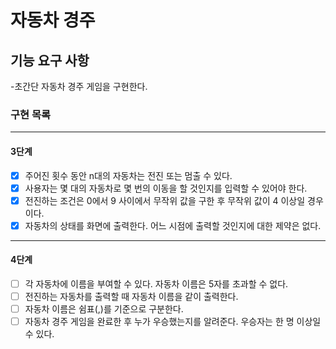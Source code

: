 # 자동차 경주

## 기능 요구 사항

-초간단 자동차 경주 게임을 구현한다.

### 구현 목록

---
#### 3단계
-[X] 주어진 횟수 동안 n대의 자동차는 전진 또는 멈출 수 있다.
-[X] 사용자는 몇 대의 자동차로 몇 번의 이동을 할 것인지를 입력할 수 있어야 한다.
-[X] 전진하는 조건은 0에서 9 사이에서 무작위 값을 구한 후 무작위 값이 4 이상일 경우이다.
-[X] 자동차의 상태를 화면에 출력한다. 어느 시점에 출력할 것인지에 대한 제약은 없다.
---
#### 4단계
-[ ] 각 자동차에 이름을 부여할 수 있다. 자동차 이름은 5자를 초과할 수 없다.
-[ ] 전진하는 자동차를 출력할 때 자동차 이름을 같이 출력한다.
-[ ] 자동차 이름은 쉼표(,)를 기준으로 구분한다.
-[ ] 자동차 경주 게임을 완료한 후 누가 우승했는지를 알려준다. 우승자는 한 명 이상일 수 있다.
